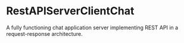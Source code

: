 # RestAPIServerClientChat
A fully functioning chat application server implementing REST API in a request-response architecture.
